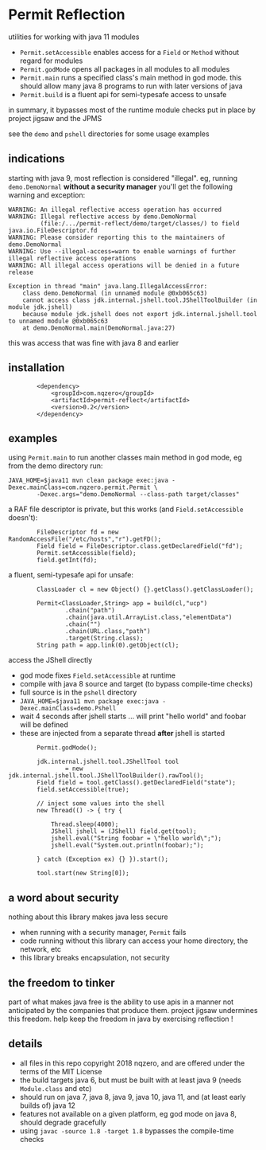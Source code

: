 # Permit Reflection

utilities for working with java 11 modules
* `Permit.setAccessible` enables access for a `Field` or `Method` without regard for modules
* `Permit.godMode` opens all packages in all modules to all modules
* `Permit.main` runs a specified class's main method in god mode.
     this should allow many java 8 programs to run with later versions of java
* `Permit.build` is a fluent api for semi-typesafe access to unsafe


in summary, it bypasses most of the runtime module checks put in place by project jigsaw and the JPMS


see the `demo` and `pshell` directories for some usage examples



## indications

starting with java 9, most reflection is considered "illegal". eg, running `demo.DemoNormal` **without a security manager** you'll get the following warning and exception:

```
WARNING: An illegal reflective access operation has occurred
WARNING: Illegal reflective access by demo.DemoNormal
         (file:/.../permit-reflect/demo/target/classes/) to field java.io.FileDescriptor.fd
WARNING: Please consider reporting this to the maintainers of demo.DemoNormal
WARNING: Use --illegal-access=warn to enable warnings of further illegal reflective access operations
WARNING: All illegal access operations will be denied in a future release

Exception in thread "main" java.lang.IllegalAccessError:
    class demo.DemoNormal (in unnamed module @0xb065c63)
    cannot access class jdk.internal.jshell.tool.JShellToolBuilder (in module jdk.jshell)
    because module jdk.jshell does not export jdk.internal.jshell.tool to unnamed module @0xb065c63
    at demo.DemoNormal.main(DemoNormal.java:27)
```

this was access that was fine with java 8 and earlier

## installation

```
        <dependency>
            <groupId>com.nqzero</groupId>
            <artifactId>permit-reflect</artifactId>
            <version>0.2</version>
        </dependency>
```


## examples


using `Permit.main` to run another classes main method in god mode, eg from the demo directory run:
```
JAVA_HOME=$java11 mvn clean package exec:java -Dexec.mainClass=com.nqzero.permit.Permit \
        -Dexec.args="demo.DemoNormal --class-path target/classes"
```


a RAF file descriptor is private, but this works (and `Field.setAccessible` doesn't):
```
        FileDescriptor fd = new RandomAccessFile("/etc/hosts","r").getFD();
        Field field = FileDescriptor.class.getDeclaredField("fd");
        Permit.setAccessible(field);
        field.getInt(fd);
```


a fluent, semi-typesafe api for unsafe:
```
        ClassLoader cl = new Object() {}.getClass().getClassLoader();
        
        Permit<ClassLoader,String> app = build(cl,"ucp")
                .chain("path")
                .chain(java.util.ArrayList.class,"elementData")
                .chain("")
                .chain(URL.class,"path")
                .target(String.class);
        String path = app.link(0).getObject(cl);
```


access the JShell directly
* god mode fixes `Field.setAccessible` at runtime
* compile with java 8 source and target (to bypass compile-time checks)
* full source is in the `pshell` directory
* `JAVA_HOME=$java11 mvn package exec:java -Dexec.mainClass=demo.Pshell`
* wait 4 seconds after jshell starts ... will print "hello world" and foobar will be defined
* these are injected from a separate thread **after** jshell is started
```
        Permit.godMode();

        jdk.internal.jshell.tool.JShellTool tool
                = new jdk.internal.jshell.tool.JShellToolBuilder().rawTool();
        Field field = tool.getClass().getDeclaredField("state");
        field.setAccessible(true);

        // inject some values into the shell
        new Thread(() -> { try {

            Thread.sleep(4000);
            JShell jshell = (JShell) field.get(tool);
            jshell.eval("String foobar = \"hello world\";");
            jshell.eval("System.out.println(foobar);");

        } catch (Exception ex) {} }).start();

        tool.start(new String[0]);        
```


## a word about security

nothing about this library makes java less secure

* when running with a security manager, `Permit` fails
* code running without this library can access your home directory, the network, etc
* this library breaks encapsulation, not security


## the freedom to tinker

part of what makes java free is the ability to use apis
 in a manner not anticipated by the companies that produce them.
project jigsaw undermines this freedom.
help keep the freedom in java by exercising reflection !



## details

* all files in this repo copyright 2018 nqzero, and are offered under the terms of the MIT License
* the build targets java 6, but must be built with at least java 9 (needs `Module.class` and etc)
* should run on java 7, java 8, java 9, java 10, java 11, and (at least early builds of) java 12
* features not available on a given platform, eg god mode on java 8, should degrade gracefully
* using `javac -source 1.8 -target 1.8` bypasses the compile-time checks




